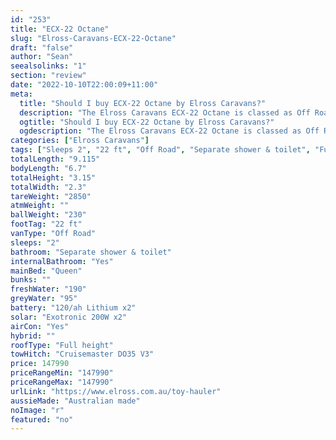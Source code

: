 ```yaml
---
id: "253"
title: "ECX-22 Octane"
slug: "Elross-Caravans-ECX-22-Octane"
draft: "false"
author: "Sean"
seealsolinks: "1"
section: "review"
date: "2022-10-10T22:00:09+11:00"
meta:
  title: "Should I buy ECX-22 Octane by Elross Caravans?"
  description: "The Elross Caravans ECX-22 Octane is classed as Off Road, and sleeps 2 people. It is Australian made and comes in at 22 ft. It generally has Separate shower & toilet."
  ogtitle: "Should I buy ECX-22 Octane by Elross Caravans?"
  ogdescription: "The Elross Caravans ECX-22 Octane is classed as Off Road, and sleeps 2 people. It is Australian made and comes in at 22 ft. It generally has Separate shower & toilet."
categories: ["Elross Caravans"]
tags: ["Sleeps 2", "22 ft", "Off Road", "Separate shower & toilet", "Full height", "Over 100k", "Australian made"]
totalLength: "9.115"
bodyLength: "6.7"
totalHeight: "3.15"
totalWidth: "2.3"
tareWeight: "2850"
atmWeight: ""
ballWeight: "230"
footTag: "22 ft"
vanType: "Off Road"
sleeps: "2"
bathroom: "Separate shower & toilet"
internalBathroom: "Yes"
mainBed: "Queen"
bunks: ""
freshWater: "190"
greyWater: "95"
battery: "120/ah Lithium x2"
solar: "Exotronic 200W x2"
airCon: "Yes"
hybrid: ""
roofType: "Full height"
towHitch: "Cruisemaster DO35 V3"
price: 147990
priceRangeMin: "147990"
priceRangeMax: "147990"
urlLink: "https://www.elross.com.au/toy-hauler"
aussieMade: "Australian made"
noImage: "r"
featured: "no"
---
```

